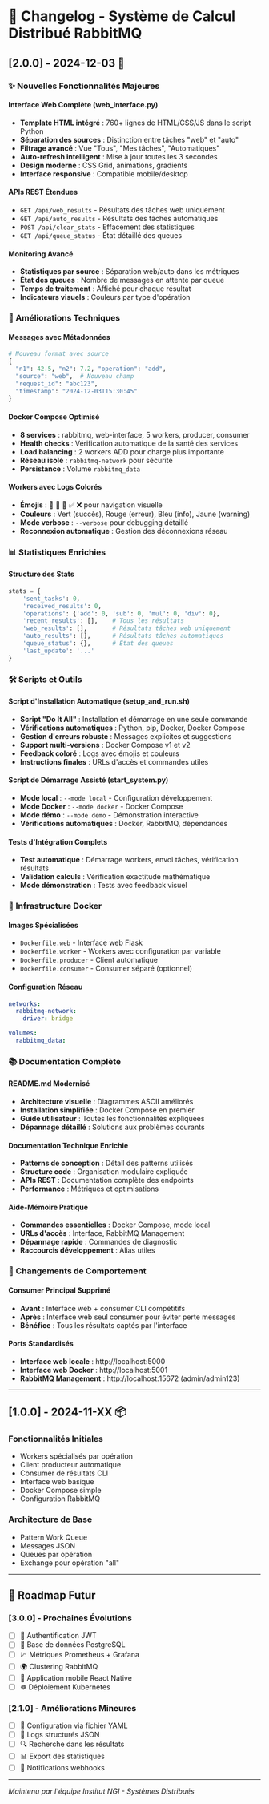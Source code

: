 # 📝 Changelog - Système de Calcul Distribué RabbitMQ

## [2.0.0] - 2024-12-03 🚀

### ✨ Nouvelles Fonctionnalités Majeures

#### Interface Web Complète (web_interface.py)
- **Template HTML intégré** : 760+ lignes de HTML/CSS/JS dans le script Python
- **Séparation des sources** : Distinction entre tâches "web" et "auto"
- **Filtrage avancé** : Vue "Tous", "Mes tâches", "Automatiques"
- **Auto-refresh intelligent** : Mise à jour toutes les 3 secondes
- **Design moderne** : CSS Grid, animations, gradients
- **Interface responsive** : Compatible mobile/desktop

#### APIs REST Étendues
- `GET /api/web_results` - Résultats des tâches web uniquement
- `GET /api/auto_results` - Résultats des tâches automatiques  
- `POST /api/clear_stats` - Effacement des statistiques
- `GET /api/queue_status` - État détaillé des queues

#### Monitoring Avancé
- **Statistiques par source** : Séparation web/auto dans les métriques
- **État des queues** : Nombre de messages en attente par queue
- **Temps de traitement** : Affiché pour chaque résultat
- **Indicateurs visuels** : Couleurs par type d'opération

### 🔧 Améliorations Techniques

#### Messages avec Métadonnées
```python
# Nouveau format avec source
{
  "n1": 42.5, "n2": 7.2, "operation": "add",
  "source": "web",  # Nouveau champ
  "request_id": "abc123",
  "timestamp": "2024-12-03T15:30:45"
}
```

#### Docker Compose Optimisé
- **8 services** : rabbitmq, web-interface, 5 workers, producer, consumer
- **Health checks** : Vérification automatique de la santé des services
- **Load balancing** : 2 workers ADD pour charge plus importante
- **Réseau isolé** : `rabbitmq-network` pour sécurité
- **Persistance** : Volume `rabbitmq_data`

#### Workers avec Logs Colorés
- **Émojis** : 🚀 🔧 📨 ✅ ❌ pour navigation visuelle
- **Couleurs** : Vert (succès), Rouge (erreur), Bleu (info), Jaune (warning)
- **Mode verbose** : `--verbose` pour debugging détaillé
- **Reconnexion automatique** : Gestion des déconnexions réseau

### 📊 Statistiques Enrichies

#### Structure des Stats
```python
stats = {
    'sent_tasks': 0,
    'received_results': 0, 
    'operations': {'add': 0, 'sub': 0, 'mul': 0, 'div': 0},
    'recent_results': [],    # Tous les résultats
    'web_results': [],       # Résultats tâches web uniquement
    'auto_results': [],      # Résultats tâches automatiques
    'queue_status': {},      # État des queues
    'last_update': '...'
}
```

### 🛠️ Scripts et Outils

#### Script d'Installation Automatique (setup_and_run.sh)
- **Script "Do It All"** : Installation et démarrage en une seule commande
- **Vérifications automatiques** : Python, pip, Docker, Docker Compose
- **Gestion d'erreurs robuste** : Messages explicites et suggestions
- **Support multi-versions** : Docker Compose v1 et v2
- **Feedback coloré** : Logs avec émojis et couleurs
- **Instructions finales** : URLs d'accès et commandes utiles

#### Script de Démarrage Assisté (start_system.py)
- **Mode local** : `--mode local` - Configuration développement
- **Mode Docker** : `--mode docker` - Docker Compose
- **Mode démo** : `--mode demo` - Démonstration interactive
- **Vérifications automatiques** : Docker, RabbitMQ, dépendances

#### Tests d'Intégration Complets
- **Test automatique** : Démarrage workers, envoi tâches, vérification résultats
- **Validation calculs** : Vérification exactitude mathématique
- **Mode démonstration** : Tests avec feedback visuel

### 🐳 Infrastructure Docker

#### Images Spécialisées
- `Dockerfile.web` - Interface web Flask
- `Dockerfile.worker` - Workers avec configuration par variable
- `Dockerfile.producer` - Client automatique
- `Dockerfile.consumer` - Consumer séparé (optionnel)

#### Configuration Réseau
```yaml
networks:
  rabbitmq-network:
    driver: bridge

volumes:
  rabbitmq_data:
```

### 📚 Documentation Complète

#### README.md Modernisé
- **Architecture visuelle** : Diagrammes ASCII améliorés
- **Installation simplifiée** : Docker Compose en premier
- **Guide utilisateur** : Toutes les fonctionnalités expliquées
- **Dépannage détaillé** : Solutions aux problèmes courants

#### Documentation Technique Enrichie
- **Patterns de conception** : Détail des patterns utilisés
- **Structure code** : Organisation modulaire expliquée
- **APIs REST** : Documentation complète des endpoints
- **Performance** : Métriques et optimisations

#### Aide-Mémoire Pratique
- **Commandes essentielles** : Docker Compose, mode local
- **URLs d'accès** : Interface, RabbitMQ Management
- **Dépannage rapide** : Commandes de diagnostic
- **Raccourcis développement** : Alias utiles

### 🔄 Changements de Comportement

#### Consumer Principal Supprimé
- **Avant** : Interface web + consumer CLI compétitifs
- **Après** : Interface web seul consumer pour éviter perte messages
- **Bénéfice** : Tous les résultats captés par l'interface

#### Ports Standardisés
- **Interface web locale** : http://localhost:5000
- **Interface web Docker** : http://localhost:5001
- **RabbitMQ Management** : http://localhost:15672 (admin/admin123)

---

## [1.0.0] - 2024-11-XX 📦

### Fonctionnalités Initiales
- Workers spécialisés par opération
- Client producteur automatique
- Consumer de résultats CLI
- Interface web basique
- Docker Compose simple
- Configuration RabbitMQ

### Architecture de Base
- Pattern Work Queue
- Messages JSON
- Queues par opération
- Exchange pour opération "all"

---

## 🔮 Roadmap Futur

### [3.0.0] - Prochaines Évolutions
- [ ] 🔐 Authentification JWT
- [ ] 💾 Base de données PostgreSQL
- [ ] 📈 Métriques Prometheus + Grafana
- [ ] 🌍 Clustering RabbitMQ
- [ ] 📱 Application mobile React Native
- [ ] ☸️ Déploiement Kubernetes

### [2.1.0] - Améliorations Mineures
- [ ] 🔧 Configuration via fichier YAML
- [ ] 📝 Logs structurés JSON
- [ ] 🔍 Recherche dans les résultats
- [ ] 📊 Export des statistiques
- [ ] 🔔 Notifications webhooks

---

*Maintenu par l'équipe Institut NGI - Systèmes Distribués* 
